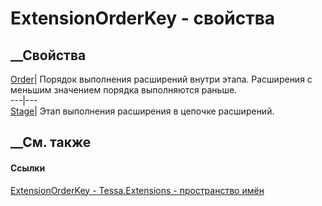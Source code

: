 # ExtensionOrderKey - свойства
##  __Свойства
[Order](P_Tessa_Extensions_ExtensionOrderKey_Order.htm)|  Порядок выполнения
расширений внутри этапа. Расширения с меньшим значением порядка выполняются
раньше.  
---|---  
[Stage](P_Tessa_Extensions_ExtensionOrderKey_Stage.htm)|  Этап выполнения
расширения в цепочке расширений.  
## __См. также
#### Ссылки
[ExtensionOrderKey - ](T_Tessa_Extensions_ExtensionOrderKey.htm)
[Tessa.Extensions - пространство имён](N_Tessa_Extensions.htm)
